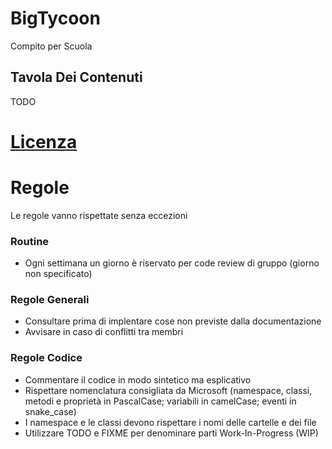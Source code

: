 # BigTycoon
Compito per Scuola

## Tavola Dei Contenuti
TODO

# [Licenza](https://github.com/Men-Who-Sold-The-World/BigTycoon/blob/main/LICENSE)

# Regole
Le regole vanno rispettate senza eccezioni
### Routine
- Ogni settimana un giorno è riservato per code review di gruppo (giorno non specificato)
### Regole Generali
- Consultare prima di implentare cose non previste dalla documentazione
- Avvisare in caso di conflitti tra membri
### Regole Codice
- Commentare il codice in modo sintetico ma esplicativo
- Rispettare nomenclatura consigliata da Microsoft (namespace, classi, metodi e proprietà in PascalCase; variabili in camelCase; eventi in snake_case)
- I namespace e le classi devono rispettare i nomi delle cartelle e dei file
- Utilizzare TODO e FIXME per denominare parti Work-In-Progress (WIP)
